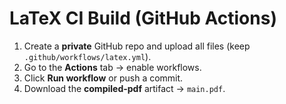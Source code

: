 # LaTeX CI Build (GitHub Actions)

1. Create a **private** GitHub repo and upload all files (keep `.github/workflows/latex.yml`).
2. Go to the **Actions** tab → enable workflows.
3. Click **Run workflow** or push a commit.
4. Download the **compiled-pdf** artifact → `main.pdf`.
